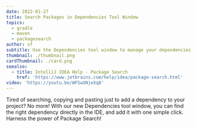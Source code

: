 ```yaml
---
date: 2022-01-27
title: Search Packages in Dependencies Tool Window
topics:
  - gradle
  - maven
  - packagesearch
author: sf
subtitle: Use the Dependencies tool window to manage your dependencies
thumbnail: ./thumbnail.png
cardThumbnail: ./card.png
seealso:
  - title: IntelliJ IDEA Help - Package Search
    href: 'https://www.jetbrains.com/help/idea/package-search.html'
video: 'https://youtu.be/WFSwUNjeXq8'
---
```

Tired of searching, copying and pasting just to add a dependency to your project? No more! With our new Dependencies tool window, you can find the right dependency directly in the IDE, and add it with one simple click. Harness the power of Package Search!
